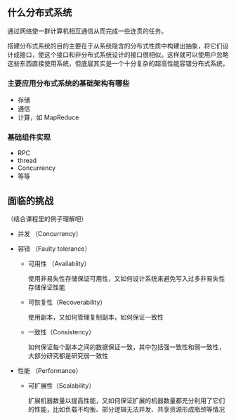 ## 什么分布式系统

通过网络使一群计算机相互通信从而完成一些连贯的任务。

搭建分布式系统的目的主要在于从系统隐含的分布式性质中构建出抽象，将它们设计成接口，使这个接口和非分布式系统设计的接口很相似。这样就可以使用户忽略这些东西直接使用系统，但底层其实是一个十分复杂的超高性能容错分布式系统。

### 主要应用分布式系统的基础架构有哪些

- 存储
- 通信
- 计算，如 MapReduce


### 基础组件实现

- RPC
- thread
- Concurrency
- 等等

## 面临的挑战
（结合课程里的例子理解吧）
- 并发 （Concurrency）
- 容错 （Faulty tolerance）
    - 可用性 （Availablity）

        使用非易失性存储保证可用性，又如何设计系统来避免写入过多非易失性存储保证性能

    - 可恢复性（Recoverability）

        使用副本，又如何管理复制副本，如何保证一致性

    - 一致性（Consistency）

        如何保证每个副本之间的数据保证一致，其中包括强一致性和弱一致性，大部分研究都是研究弱一致性

- 性能 （Performance）

    - 可扩展性（Scalability）
    
        扩展机器数量以提高性能，又如何保证扩展的机器数量都充分利用了它们的性能，比如负载不均衡、部分逻辑无法并发、共享资源形成瓶颈等情况
